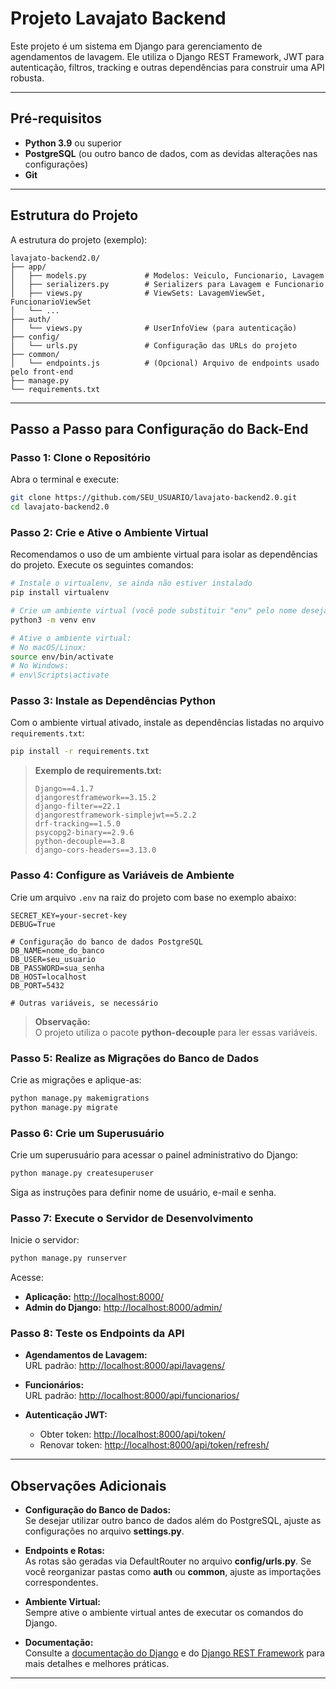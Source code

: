 # Projeto Lavajato Backend

Este projeto é um sistema em Django para gerenciamento de agendamentos de lavagem. Ele utiliza o Django REST Framework, JWT para autenticação, filtros, tracking e outras dependências para construir uma API robusta.

---

## Pré-requisitos

- **Python 3.9** ou superior  
- **PostgreSQL** (ou outro banco de dados, com as devidas alterações nas configurações)  
- **Git**

---

## Estrutura do Projeto

A estrutura do projeto (exemplo):

```
lavajato-backend2.0/
├── app/
│   ├── models.py             # Modelos: Veiculo, Funcionario, Lavagem
│   ├── serializers.py        # Serializers para Lavagem e Funcionario
│   ├── views.py              # ViewSets: LavagemViewSet, FuncionarioViewSet
│   └── ...
├── auth/
│   └── views.py              # UserInfoView (para autenticação)
├── config/
│   └── urls.py               # Configuração das URLs do projeto
├── common/
│   └── endpoints.js          # (Opcional) Arquivo de endpoints usado pelo front-end
├── manage.py
└── requirements.txt
```

---

## Passo a Passo para Configuração do Back-End

### Passo 1: Clone o Repositório

Abra o terminal e execute:

```bash
git clone https://github.com/SEU_USUARIO/lavajato-backend2.0.git
cd lavajato-backend2.0
```

### Passo 2: Crie e Ative o Ambiente Virtual

Recomendamos o uso de um ambiente virtual para isolar as dependências do projeto. Execute os seguintes comandos:

```bash
# Instale o virtualenv, se ainda não estiver instalado
pip install virtualenv

# Crie um ambiente virtual (você pode substituir "env" pelo nome desejado)
python3 -m venv env

# Ative o ambiente virtual:
# No macOS/Linux:
source env/bin/activate
# No Windows:
# env\Scripts\activate
```

### Passo 3: Instale as Dependências Python

Com o ambiente virtual ativado, instale as dependências listadas no arquivo `requirements.txt`:

```bash
pip install -r requirements.txt
```

> **Exemplo de requirements.txt:**
> ```
> Django==4.1.7
> djangorestframework==3.15.2
> django-filter==22.1
> djangorestframework-simplejwt==5.2.2
> drf-tracking==1.5.0
> psycopg2-binary==2.9.6
> python-decouple==3.8
> django-cors-headers==3.13.0
> ```

### Passo 4: Configure as Variáveis de Ambiente

Crie um arquivo `.env` na raiz do projeto com base no exemplo abaixo:

```env
SECRET_KEY=your-secret-key
DEBUG=True

# Configuração do banco de dados PostgreSQL
DB_NAME=nome_do_banco
DB_USER=seu_usuario
DB_PASSWORD=sua_senha
DB_HOST=localhost
DB_PORT=5432

# Outras variáveis, se necessário
```

> **Observação:**  
> O projeto utiliza o pacote **python-decouple** para ler essas variáveis.

### Passo 5: Realize as Migrações do Banco de Dados

Crie as migrações e aplique-as:

```bash
python manage.py makemigrations
python manage.py migrate
```

### Passo 6: Crie um Superusuário

Crie um superusuário para acessar o painel administrativo do Django:

```bash
python manage.py createsuperuser
```

Siga as instruções para definir nome de usuário, e-mail e senha.

### Passo 7: Execute o Servidor de Desenvolvimento

Inicie o servidor:

```bash
python manage.py runserver
```

Acesse:
- **Aplicação:** [http://localhost:8000/](http://localhost:8000/)
- **Admin do Django:** [http://localhost:8000/admin/](http://localhost:8000/admin/)

### Passo 8: Teste os Endpoints da API

- **Agendamentos de Lavagem:**  
  URL padrão: [http://localhost:8000/api/lavagens/](http://localhost:8000/api/lavagens/)

- **Funcionários:**  
  URL padrão: [http://localhost:8000/api/funcionarios/](http://localhost:8000/api/funcionarios/)

- **Autenticação JWT:**  
  - Obter token: [http://localhost:8000/api/token/](http://localhost:8000/api/token/)  
  - Renovar token: [http://localhost:8000/api/token/refresh/](http://localhost:8000/api/token/refresh/)

---

## Observações Adicionais

- **Configuração do Banco de Dados:**  
  Se desejar utilizar outro banco de dados além do PostgreSQL, ajuste as configurações no arquivo **settings.py**.

- **Endpoints e Rotas:**  
  As rotas são geradas via DefaultRouter no arquivo **config/urls.py**. Se você reorganizar pastas como **auth** ou **common**, ajuste as importações correspondentes.

- **Ambiente Virtual:**  
  Sempre ative o ambiente virtual antes de executar os comandos do Django.

- **Documentação:**  
  Consulte a [documentação do Django](https://docs.djangoproject.com/en/4.1/) e do [Django REST Framework](https://www.django-rest-framework.org/) para mais detalhes e melhores práticas.

---
